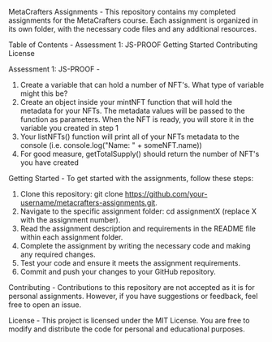 MetaCrafters Assignments - 
This repository contains my completed assignments for the MetaCrafters course. Each assignment is organized in its own folder, with the necessary code files and any additional resources.

Table of Contents -
Assessment 1: JS-PROOF 
Getting Started 
Contributing 
License

Assessment 1: JS-PROOF -
1. Create a variable that can hold a number of NFT's. What type of variable might this be?
2. Create an object inside your mintNFT function that will hold the metadata for your NFTs. 
   The metadata values will be passed to the function as parameters. When the NFT is ready, 
   you will store it in the variable you created in step 1
3. Your listNFTs() function will print all of your NFTs metadata to the console (i.e. console.log("Name: " + someNFT.name))
4. For good measure, getTotalSupply() should return the number of NFT's you have created

Getting Started -
To get started with the assignments, follow these steps:
1. Clone this repository: git clone https://github.com/your-username/metacrafters-assignments.git.
2. Navigate to the specific assignment folder: cd assignmentX (replace X with the assignment number).
3. Read the assignment description and requirements in the README file within each assignment folder.
4. Complete the assignment by writing the necessary code and making any required changes.
5. Test your code and ensure it meets the assignment requirements.
5. Commit and push your changes to your GitHub repository.

Contributing -
Contributions to this repository are not accepted as it is for personal assignments. However, if you have suggestions or feedback, feel free to open an issue.

License -
This project is licensed under the MIT License. You are free to modify and distribute the code for personal and educational purposes.
